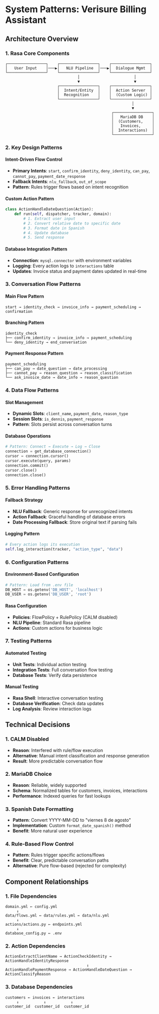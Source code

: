 # System Patterns: Verisure Billing Assistant

## Architecture Overview

### 1. Rasa Core Components
```
┌─────────────────┐    ┌─────────────────┐    ┌─────────────────┐
│   User Input    │───▶│   NLU Pipeline  │───▶│  Dialogue Mgmt  │
└─────────────────┘    └─────────────────┘    └─────────────────┘
                                │                        │
                                ▼                        ▼
                       ┌─────────────────┐    ┌─────────────────┐
                       │  Intent/Entity  │    │  Action Server  │
                       │  Recognition    │    │  (Custom Logic) │
                       └─────────────────┘    └─────────────────┘
                                                        │
                                                        ▼
                                               ┌─────────────────┐
                                               │   MariaDB DB    │
                                               │  (Customers,    │
                                               │   Invoices,     │
                                               │  Interactions)  │
                                               └─────────────────┘
```

### 2. Key Design Patterns

#### Intent-Driven Flow Control
- **Primary Intents**: `start`, `confirm_identity`, `deny_identity`, `can_pay`, `cannot_pay`, `payment_date_response`
- **Fallback Intents**: `nlu_fallback`, `out_of_scope`
- **Pattern**: Rules trigger flows based on intent recognition

#### Custom Action Pattern
```python
class ActionHandleDateQuestion(Action):
    def run(self, dispatcher, tracker, domain):
        # 1. Extract user input
        # 2. Convert relative date to specific date
        # 3. Format date in Spanish
        # 4. Update database
        # 5. Send response
```

#### Database Integration Pattern
- **Connection**: `mysql.connector` with environment variables
- **Logging**: Every action logs to `interactions` table
- **Updates**: Invoice status and payment dates updated in real-time

### 3. Conversation Flow Patterns

#### Main Flow Pattern
```
start → identity_check → invoice_info → payment_scheduling → confirmation
```

#### Branching Pattern
```
identity_check
├── confirm_identity → invoice_info → payment_scheduling
└── deny_identity → end_conversation
```

#### Payment Response Pattern
```
payment_scheduling
├── can_pay → date_question → date_processing
├── cannot_pay → reason_question → reason_classification
└── ask_invoice_date → date_info → reason_question
```

### 4. Data Flow Patterns

#### Slot Management
- **Dynamic Slots**: `client_name`, `payment_date`, `reason_type`
- **Session Slots**: `is_dennis`, `payment_response`
- **Pattern**: Slots persist across conversation turns

#### Database Operations
```python
# Pattern: Connect → Execute → Log → Close
connection = get_database_connection()
cursor = connection.cursor()
cursor.execute(query, params)
connection.commit()
cursor.close()
connection.close()
```

### 5. Error Handling Patterns

#### Fallback Strategy
- **NLU Fallback**: Generic response for unrecognized intents
- **Action Fallback**: Graceful handling of database errors
- **Date Processing Fallback**: Store original text if parsing fails

#### Logging Pattern
```python
# Every action logs its execution
self.log_interaction(tracker, "action_type", "data")
```

### 6. Configuration Patterns

#### Environment-Based Configuration
```python
# Pattern: Load from .env file
DB_HOST = os.getenv('DB_HOST', 'localhost')
DB_USER = os.getenv('DB_USER', 'root')
```

#### Rasa Configuration
- **Policies**: FlowPolicy + RulePolicy (CALM disabled)
- **NLU Pipeline**: Standard Rasa pipeline
- **Actions**: Custom actions for business logic

### 7. Testing Patterns

#### Automated Testing
- **Unit Tests**: Individual action testing
- **Integration Tests**: Full conversation flow testing
- **Database Tests**: Verify data persistence

#### Manual Testing
- **Rasa Shell**: Interactive conversation testing
- **Database Verification**: Check data updates
- **Log Analysis**: Review interaction logs

## Technical Decisions

### 1. CALM Disabled
- **Reason**: Interfered with rule/flow execution
- **Alternative**: Manual intent classification and response generation
- **Result**: More predictable conversation flow

### 2. MariaDB Choice
- **Reason**: Reliable, widely supported
- **Schema**: Normalized tables for customers, invoices, interactions
- **Performance**: Indexed queries for fast lookups

### 3. Spanish Date Formatting
- **Pattern**: Convert YYYY-MM-DD to "viernes 8 de agosto"
- **Implementation**: Custom `format_date_spanish()` method
- **Benefit**: More natural user experience

### 4. Rule-Based Flow Control
- **Pattern**: Rules trigger specific actions/flows
- **Benefit**: Clear, predictable conversation paths
- **Alternative**: Pure flow-based (rejected for complexity)

## Component Relationships

### 1. File Dependencies
```
domain.yml ← config.yml
     ↓
data/flows.yml ← data/rules.yml ← data/nlu.yml
     ↓
actions/actions.py ← endpoints.yml
     ↓
database_config.py ← .env
```

### 2. Action Dependencies
```
ActionExtractClientName → ActionCheckIdentity → ActionHandleIdentityResponse
                                    ↓
ActionHandlePaymentResponse → ActionHandleDateQuestion → ActionClassifyReason
```

### 3. Database Dependencies
```
customers ← invoices ← interactions
     ↓           ↓           ↓
customer_id  customer_id  customer_id
``` 